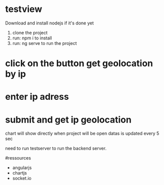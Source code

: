 # testview
Download and install nodejs if it's done yet

1. clone the project
2. run: npm i to install
3. run: ng serve to run the project

# click on the button get geolocation by ip 
# enter ip adress
# submit and get ip geolocation

chart will show directly when project will be open
datas is updated every 5 sec

need to run testserver to run the backend server.

#ressources 
  - angularjs
  - chartjs
  - socket.io
